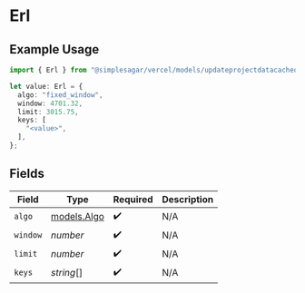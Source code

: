 # Erl

## Example Usage

```typescript
import { Erl } from "@simplesagar/vercel/models/updateprojectdatacacheop.js";

let value: Erl = {
  algo: "fixed_window",
  window: 4701.32,
  limit: 3015.75,
  keys: [
    "<value>",
  ],
};
```

## Fields

| Field                            | Type                             | Required                         | Description                      |
| -------------------------------- | -------------------------------- | -------------------------------- | -------------------------------- |
| `algo`                           | [models.Algo](../models/algo.md) | :heavy_check_mark:               | N/A                              |
| `window`                         | *number*                         | :heavy_check_mark:               | N/A                              |
| `limit`                          | *number*                         | :heavy_check_mark:               | N/A                              |
| `keys`                           | *string*[]                       | :heavy_check_mark:               | N/A                              |